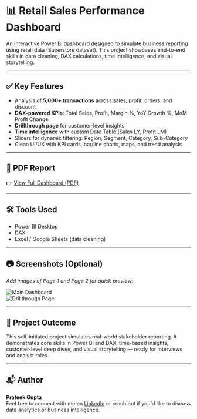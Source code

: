 # 📊 Retail Sales Performance Dashboard

An interactive Power BI dashboard designed to simulate business reporting using retail data (Superstore dataset). This project showcases end-to-end skills in data cleaning, DAX calculations, time intelligence, and visual storytelling.

---

## ✅ Key Features

- Analysis of **5,000+ transactions** across sales, profit, orders, and discount
- **DAX-powered KPIs**: Total Sales, Profit, Margin %, YoY Growth %, MoM Profit Change
- **Drillthrough page** for customer-level insights
- **Time intelligence** with custom Date Table (Sales LY, Profit LM)
- Slicers for dynamic filtering: Region, Segment, Category, Sub-Category
- Clean UI/UX with KPI cards, bar/line charts, maps, and trend analysis

---

## 📄 PDF Report

👉 [View Full Dashboard (PDF)](Retail_Sales_Analysis_PowerBI.pdf)

---

## 🛠️ Tools Used

- Power BI Desktop
- DAX
- Excel / Google Sheets (data cleaning)

---

## 📷 Screenshots (Optional)

_Add images of Page 1 and Page 2 for quick preview:_

![Main Dashboard](SalesData_Dashboard_pg1)  
![Drillthrough Page](SalesData_Dashboard_pg2)

---

## 🎯 Project Outcome

This self-initiated project simulates real-world stakeholder reporting. It demonstrates core skills in Power BI and DAX, time-based insights, customer-level deep dives, and visual storytelling — ready for interviews and analyst roles.

---

## 📬 Author

**Prateek Gupta**  
Feel free to connect with me on [LinkedIn](https://www.linkedin.com/in/prateek001/) or reach out if you'd like to discuss data analytics or business intelligence.

